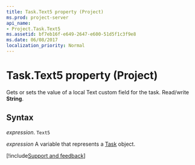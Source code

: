 ```yaml
---
title: Task.Text5 property (Project)
ms.prod: project-server
api_name:
- Project.Task.Text5
ms.assetid: bf7eb16f-e649-2647-e600-51d5f1c3f9e8
ms.date: 06/08/2017
localization_priority: Normal
---
```



# Task.Text5 property (Project)

Gets or sets the value of a local Text custom field for the task. Read/write  **String**.


## Syntax

_expression_. `Text5`

_expression_ A variable that represents a [Task](./Project.Task.md) object.

[!include[Support and feedback](~/includes/feedback-boilerplate.md)]